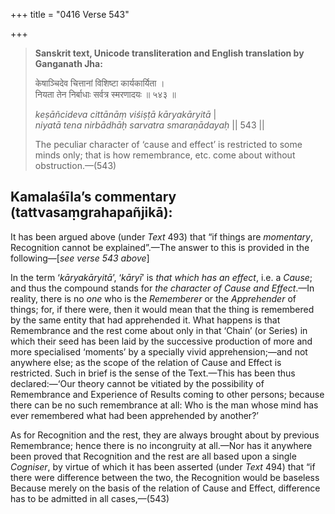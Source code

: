 +++
title = "0416 Verse 543"

+++
> **Sanskrit text, Unicode transliteration and English translation by Ganganath Jha:** 
>
> केषाञ्चिदेव चित्तानां विशिष्टा कार्यकार्यिता ।  
> नियता तेन निर्बाधाः सर्वत्र स्मरणादयः ॥ ५४३ ॥ 
>
> *keṣāñcideva cittānāṃ viśiṣṭā kāryakāryitā* \|  
> *niyatā tena nirbādhāḥ sarvatra smaraṇādayaḥ* \|\| 543 \|\| 
>
> The peculiar character of ‘cause and effect’ is restricted to some minds only; that is how remembrance, etc. come about without obstruction.—(543)



## Kamalaśīla’s commentary (tattvasaṃgrahapañjikā):

It has been argued above (under *Text* 493) that “if things are *momentary*, Recognition cannot be explained”.—The answer to this is provided in the following—[*see verse 543 above*]

In the term ‘*kāryakāryitā*’, ‘*kāryī*’ is *that which has an effect*, i.e. a *Cause*; and thus the compound stands for *the character of Cause and Effect*.—In reality, there is no *one* who is the *Rememberer* or the *Apprehender* of things; for, if there were, then it would mean that the thing is remembered by the same entity that had apprehended it. What happens is that Remembrance and the rest come about only in that ‘Chain’ (or Series) in which their seed has been laid by the successive production of more and more specialised ‘moments’ by a specially vivid apprehension;—and not anywhere else; as the scope of the relation of Cause and Effect is restricted. Such in brief is the sense of the Text.—This has been thus declared:—‘Our theory cannot be vitiated by the possibility of Remembrance and Experience of Results coming to other persons; because there can be no such remembrance at all: Who is the man whose mind has ever remembered what had been apprehended by another?’

As for Recognition and the rest, they are always brought about by previous Remembrance; hence there is no incongruity at all.—Nor has it anywhere been proved that Recognition and the rest are all based upon a single *Cogniser*, by virtue of which it has been asserted (under *Text* 494) that “if there were difference between the two, the Recognition would be baseless Because merely on the basis of the relation of Cause and Effect, difference has to be admitted in all cases,—(543)


